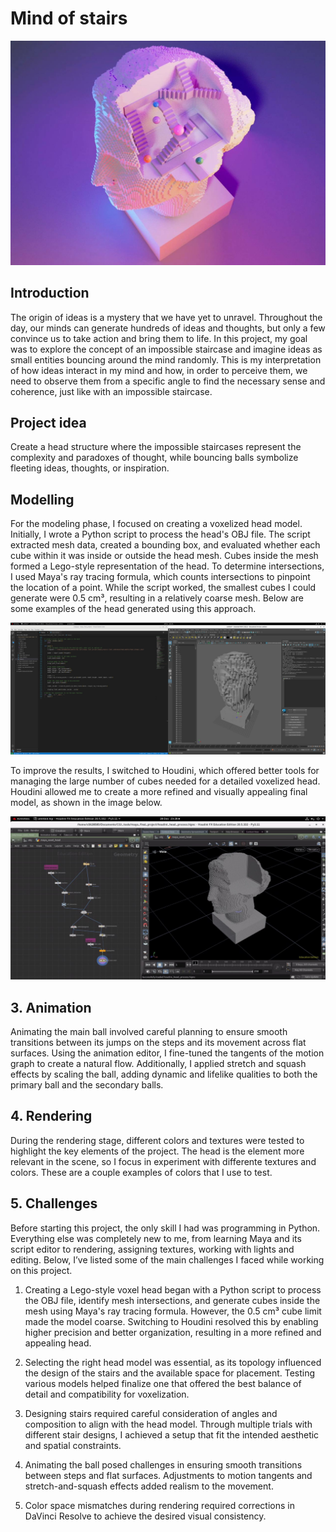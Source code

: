 # Mind of stairs

![image](/images/mind_stairs_cover.jpg)

## Introduction

The origin of ideas is a mystery that we have yet to unravel. Throughout the day, our
minds can generate hundreds of ideas and thoughts, but only a few convince us to take
action and bring them to life. In this project, my goal was to explore the concept of an
impossible staircase and imagine ideas as small entities bouncing around the mind
randomly. This is my interpretation of how ideas interact in my mind and how, in
order to perceive them, we need to observe them from a specific angle to find the
necessary sense and coherence, just like with an impossible staircase.

## Project idea

Create a head structure where the impossible staircases represent the complexity and
paradoxes of thought, while bouncing balls symbolize fleeting ideas, thoughts, or
inspiration.

## Modelling

For the modeling phase, I focused on creating a voxelized head model. Initially, I wrote
a Python script to process the head's OBJ file. The script extracted mesh data, created
a bounding box, and evaluated whether each cube within it was inside or outside the
head mesh. Cubes inside the mesh formed a Lego-style representation of the head.
To determine intersections, I used Maya's ray tracing formula, which counts
intersections to pinpoint the location of a point. While the script worked, the smallest
cubes I could generate were 0.5 cm³, resulting in a relatively coarse mesh. Below are
some examples of the head generated using this approach.

![image](/images/voxel_code.jpg)

To improve the results, I switched to Houdini, which offered better tools for managing
the large number of cubes needed for a detailed voxelized head. Houdini allowed me to
create a more refined and visually appealing final model, as shown in the image below.

![image](/images/houdini_voxel.jpg)

## 3. Animation 
Animating the main ball involved careful planning to ensure smooth transitions between
its jumps on the steps and its movement across flat surfaces. Using the animation editor,
I fine-tuned the tangents of the motion graph to create a natural flow. Additionally, I
applied stretch and squash effects by scaling the ball, adding dynamic and lifelike
qualities to both the primary ball and the secondary balls.

## 4. Rendering

During the rendering stage, different colors and textures were tested to highlight the
key elements of the project. The head is the element more relevant in the scene, so I
focus in experiment with differente textures and colors. These are a couple examples of
colors that I use to test.

## 5. Challenges 

Before starting this project, the only skill I had was programming in Python. Everything
else was completely new to me, from learning Maya and its script editor to rendering,
assigning textures, working with lights and editing. Below, I’ve listed some of the main
challenges I faced while working on this project.

1. Creating a Lego-style voxel head began with a Python script to process the OBJ file,
identify mesh intersections, and generate cubes inside the mesh using Maya's ray
tracing formula. However, the 0.5 cm³ cube limit made the model coarse. Switching to
Houdini resolved this by enabling higher precision and better organization, resulting
in a more refined and appealing head.

2. Selecting the right head model was essential, as its topology influenced the design of
the stairs and the available space for placement. Testing various models helped
finalize one that offered the best balance of detail and compatibility for voxelization.

3. Designing stairs required careful consideration of angles and composition to align with
the head model. Through multiple trials with different stair designs, I achieved a setup
that fit the intended aesthetic and spatial constraints.

4. Animating the ball posed challenges in ensuring smooth transitions between steps and
flat surfaces. Adjustments to motion tangents and stretch-and-squash effects added
realism to the movement.

5. Color space mismatches during rendering required corrections in DaVinci Resolve to
achieve the desired visual consistency.